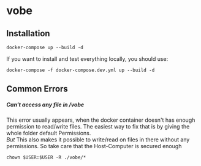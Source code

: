 # vobe


## Installation

```shell script
docker-compose up --build -d
```
If you want to install and test everything locally, you should use:

```shell script
docker-compose -f docker-compose.dev.yml up --build -d
```

## Common Errors
##### Can't access *any file in /vobe*
This error usually appears, when the docker container doesn't
has enough permission to read/write files.
The easiest way to fix that is by giving the whole folder default 
Permissions.\
*But* This also makes it possible to write/read on files in there without any permissions.
So take care that the Host-Computer is secured enough

```shell script
chown $USER:$USER -R ./vobe/*
```
